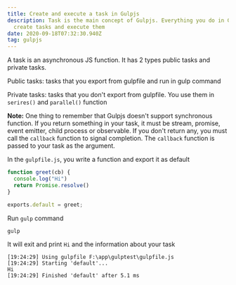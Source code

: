 ```yaml
---
title: Create and execute a task in Gulpjs
description: Task is the main concept of Gulpjs. Everything you do in Gulpjs is
  create tasks and execute them
date: 2020-09-18T07:32:30.940Z
tag: gulpjs
---
```

A task is an asynchronous JS function. It has 2 types public tasks and private tasks. 

Public tasks: tasks that you export from gulpfile and run in gulp command

Private tasks: tasks that you don't export from gulpfile. You use them in `serires()` and `parallel()` function

**Note:** One thing to remember that Gulpjs doesn't support synchronous function. If you return something in your task, it must be stream, promise, event emitter, child process or observable. If you don't return any, you must call the `callback` function to signal completion. The `callback` function is passed to your task as the argument.

In the `gulpfile.js`, you write a function and export it as default

```javascript
function greet(cb) {
  console.log("Hi")
  return Promise.resolve()
}

exports.default = greet;

```

Run `gulp` command

```
gulp
```

It will exit and print `Hi`  and the information about your task

```
[19:24:29] Using gulpfile F:\app\gulptest\gulpfile.js
[19:24:29] Starting 'default'...
Hi
[19:24:29] Finished 'default' after 5.1 ms
```